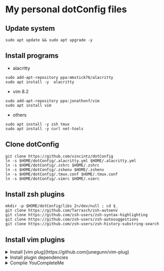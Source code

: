 # My personal dotConfig files


## Update system
```
sudo apt update && sudo apt upgrade -y
```

## Install programs

* alacritty
```
sudo add-apt-repository ppa:mmstick76/alacritty
sudo apt install -y  alacritty
```

* vim 8.2
```
sudo add-apt-repository ppa:jonathonf/vim
sudo apt install vim
```

* others
```
sudo apt install -y zsh tmux
sudo apt install -y curl net-tools
```

## Clone dotConfig
```
git clone https://github.com/vincintz/dotConfig
ln -s $HOME/dotConfig/.alacritty.yml $HOME/.alacritty.yml
ln -s $HOME/dotConfig/.zshrc $HOME/.zshrc
ln -s $HOME/dotConfig/.zshenv $HOME/.zshenv
ln -s $HOME/dotConfig/.tmux.conf $HOME/.tmux.conf
ln -s $HOME/dotConfig/.vimrc $HOME/.vimrc
```

## Install zsh plugins
```
mkdir -p $HOME/dotConfig/libs 2>/dev/null ; cd $_
git clone https://github.com/Tarrasch/zsh-autoenv
git clone https://github.com/zsh-users/zsh-syntax-highlighting
git clone https://github.com/zsh-users/zsh-autosuggestions
git clone https://github.com/zsh-users/zsh-history-substring-search
```

## Install vim plugins
<details>
  <summary>Install [vim plug](https://github.com/junegunn/vim-plug)</summary>

  ```
  curl -fLo ~/.vim/autoload/plug.vim --create-dirs https://raw.githubusercontent.com/junegunn/vim-plug/master/plug.vim
  ```
</details>

<details>
  <summary>Install plugin dependencies</summary>

  ```
  wget https://github.com/sharkdp/fd/releases/download/v8.2.1/fd_8.2.1_amd64.deb && dpkg -i fd_8.2.1_amd64.deb
  wget https://github.com/sharkdp/bat/releases/download/v0.17.1/bat_0.17.1_amd64.deb && dpkg -i bat_0.17.1_amd64.deb
  wget https://github.com/BurntSushi/ripgrep/releases/download/12.1.1/ripgrep_12.1.1_amd64.deb && dpkg -i ripgrep_12.1.1_amd64.deb
  rm ripgrep_12.1.1_amd64.deb bat_0.17.1_amd64.deb fd_8.2.1_amd64.deb

  wget https://github.com/junegunn/fzf/releases/download/0.25.1/fzf-0.25.1-linux_amd64.tar.gz
  tar xf fzf-0.25.1-linux_amd64.tar.gz
  mv fzf /usr/local/bin/
  rm fzf-0.25.1-linux_amd64.tar.gz

  apt install exuberant-ctags
  ```
</details>

<details>
  <summary>Complie YouCompleteMe </summary>
  * https://github.com/ycm-core/YouCompleteMe

  ```
  cd ~/.vim/plugged/YouCompleteMe/
  ./install.py --ts-completer
  ```
</details>
